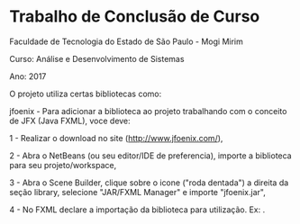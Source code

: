 # Trabalho de Conclusão de Curso

Faculdade de Tecnologia do Estado de São Paulo - Mogi Mirim

Curso: Análise e Desenvolvimento de Sistemas

Ano: 2017

O projeto utiliza certas bibliotecas como:

jfoenix -  Para adicionar a biblioteca ao projeto trabalhando com o conceito de JFX (Java FXML), voce deve:

  1 - Realizar o download no site (http://www.jfoenix.com/),
  
  2 - Abra o NetBeans (ou seu editor/IDE de preferencia), importe a biblioteca para seu projeto/workspace,
  
  3 - Abra o Scene Builder, clique sobre o icone ("roda dentada") a direita da seção library, selecione "JAR/FXML Manager" e importe "jfoenix.jar",
  
  4 - No FXML declare a importação da biblioteca para utilização. Ex: <?import com.jfoenix.controls.JFXButton?>.


